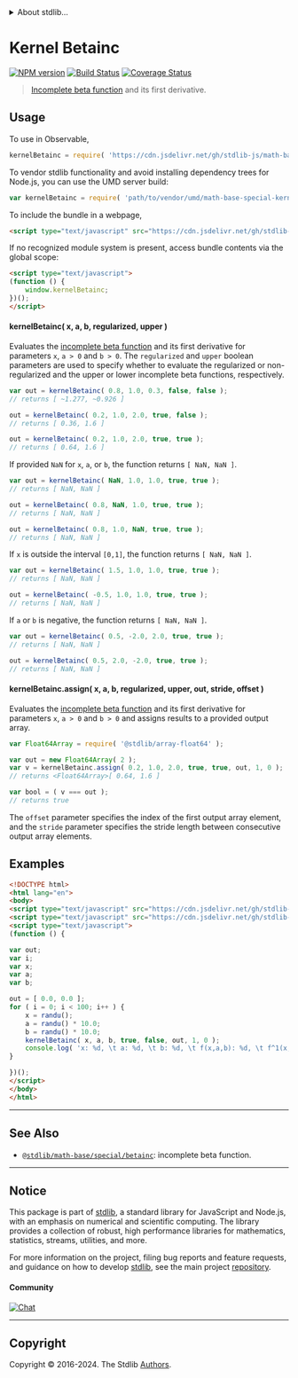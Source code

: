 <!--

@license Apache-2.0

Copyright (c) 2018 The Stdlib Authors.

Licensed under the Apache License, Version 2.0 (the "License");
you may not use this file except in compliance with the License.
You may obtain a copy of the License at

   http://www.apache.org/licenses/LICENSE-2.0

Unless required by applicable law or agreed to in writing, software
distributed under the License is distributed on an "AS IS" BASIS,
WITHOUT WARRANTIES OR CONDITIONS OF ANY KIND, either express or implied.
See the License for the specific language governing permissions and
limitations under the License.

-->


<details>
  <summary>
    About stdlib...
  </summary>
  <p>We believe in a future in which the web is a preferred environment for numerical computation. To help realize this future, we've built stdlib. stdlib is a standard library, with an emphasis on numerical and scientific computation, written in JavaScript (and C) for execution in browsers and in Node.js.</p>
  <p>The library is fully decomposable, being architected in such a way that you can swap out and mix and match APIs and functionality to cater to your exact preferences and use cases.</p>
  <p>When you use stdlib, you can be absolutely certain that you are using the most thorough, rigorous, well-written, studied, documented, tested, measured, and high-quality code out there.</p>
  <p>To join us in bringing numerical computing to the web, get started by checking us out on <a href="https://github.com/stdlib-js/stdlib">GitHub</a>, and please consider <a href="https://opencollective.com/stdlib">financially supporting stdlib</a>. We greatly appreciate your continued support!</p>
</details>

# Kernel Betainc

[![NPM version][npm-image]][npm-url] [![Build Status][test-image]][test-url] [![Coverage Status][coverage-image]][coverage-url] <!-- [![dependencies][dependencies-image]][dependencies-url] -->

> [Incomplete beta function][incomplete-beta-function] and its first derivative.

<section class="intro">

</section>

<!-- /.intro -->



<section class="usage">

## Usage

To use in Observable,

```javascript
kernelBetainc = require( 'https://cdn.jsdelivr.net/gh/stdlib-js/math-base-special-kernel-betainc@v0.2.1-umd/browser.js' )
```

To vendor stdlib functionality and avoid installing dependency trees for Node.js, you can use the UMD server build:

```javascript
var kernelBetainc = require( 'path/to/vendor/umd/math-base-special-kernel-betainc/index.js' )
```

To include the bundle in a webpage,

```html
<script type="text/javascript" src="https://cdn.jsdelivr.net/gh/stdlib-js/math-base-special-kernel-betainc@v0.2.1-umd/browser.js"></script>
```

If no recognized module system is present, access bundle contents via the global scope:

```html
<script type="text/javascript">
(function () {
    window.kernelBetainc;
})();
</script>
```

#### kernelBetainc( x, a, b, regularized, upper )

Evaluates the [incomplete beta function][incomplete-beta-function] and its first derivative for parameters `x`, `a > 0` and `b > 0`. The `regularized` and `upper` boolean parameters are used to specify whether to evaluate the regularized or non-regularized and the upper or lower incomplete beta functions, respectively.

```javascript
var out = kernelBetainc( 0.8, 1.0, 0.3, false, false );
// returns [ ~1.277, ~0.926 ]

out = kernelBetainc( 0.2, 1.0, 2.0, true, false );
// returns [ 0.36, 1.6 ]

out = kernelBetainc( 0.2, 1.0, 2.0, true, true );
// returns [ 0.64, 1.6 ]
```

If provided `NaN` for `x`, `a`, or `b`, the function returns `[ NaN, NaN ]`.

```javascript
var out = kernelBetainc( NaN, 1.0, 1.0, true, true );
// returns [ NaN, NaN ]

out = kernelBetainc( 0.8, NaN, 1.0, true, true );
// returns [ NaN, NaN ]

out = kernelBetainc( 0.8, 1.0, NaN, true, true );
// returns [ NaN, NaN ]
```

If `x` is outside the interval `[0,1]`, the function returns `[ NaN, NaN ]`.

```javascript
var out = kernelBetainc( 1.5, 1.0, 1.0, true, true );
// returns [ NaN, NaN ]

out = kernelBetainc( -0.5, 1.0, 1.0, true, true );
// returns [ NaN, NaN ]
```

If `a` or `b` is negative, the function returns `[ NaN, NaN ]`.

```javascript
var out = kernelBetainc( 0.5, -2.0, 2.0, true, true );
// returns [ NaN, NaN ]

out = kernelBetainc( 0.5, 2.0, -2.0, true, true );
// returns [ NaN, NaN ]
```

#### kernelBetainc.assign( x, a, b, regularized, upper, out, stride, offset )

Evaluates the [incomplete beta function][incomplete-beta-function] and its first derivative for parameters `x`, `a > 0` and `b > 0` and assigns results to a provided output array.

```javascript
var Float64Array = require( '@stdlib/array-float64' );

var out = new Float64Array( 2 );
var v = kernelBetainc.assign( 0.2, 1.0, 2.0, true, true, out, 1, 0 );
// returns <Float64Array>[ 0.64, 1.6 ]

var bool = ( v === out );
// returns true
```

The `offset` parameter specifies the index of the first output array element, and the `stride` parameter specifies the stride length between consecutive output array elements.

</section>

<!-- /.usage -->

<section class="examples">

## Examples

<!-- eslint no-undef: "error" -->

```html
<!DOCTYPE html>
<html lang="en">
<body>
<script type="text/javascript" src="https://cdn.jsdelivr.net/gh/stdlib-js/random-base-randu@umd/browser.js"></script>
<script type="text/javascript" src="https://cdn.jsdelivr.net/gh/stdlib-js/math-base-special-kernel-betainc@v0.2.1-umd/browser.js"></script>
<script type="text/javascript">
(function () {

var out;
var i;
var x;
var a;
var b;

out = [ 0.0, 0.0 ];
for ( i = 0; i < 100; i++ ) {
    x = randu();
    a = randu() * 10.0;
    b = randu() * 10.0;
    kernelBetainc( x, a, b, true, false, out, 1, 0 );
    console.log( 'x: %d, \t a: %d, \t b: %d, \t f(x,a,b): %d, \t f^1(x,a,b): %d', x.toFixed( 4 ), a.toFixed( 4 ), b.toFixed( 4 ), out[ 0 ].toFixed( 4 ), out[ 1 ].toFixed( 4 ) );
}

})();
</script>
</body>
</html>
```

</section>

<!-- /.examples -->

<!-- Section for related `stdlib` packages. Do not manually edit this section, as it is automatically populated. -->

<section class="related">

* * *

## See Also

-   <span class="package-name">[`@stdlib/math-base/special/betainc`][@stdlib/math/base/special/betainc]</span><span class="delimiter">: </span><span class="description">incomplete beta function.</span>

</section>

<!-- /.related -->

<!-- Section for all links. Make sure to keep an empty line after the `section` element and another before the `/section` close. -->


<section class="main-repo" >

* * *

## Notice

This package is part of [stdlib][stdlib], a standard library for JavaScript and Node.js, with an emphasis on numerical and scientific computing. The library provides a collection of robust, high performance libraries for mathematics, statistics, streams, utilities, and more.

For more information on the project, filing bug reports and feature requests, and guidance on how to develop [stdlib][stdlib], see the main project [repository][stdlib].

#### Community

[![Chat][chat-image]][chat-url]

---

## Copyright

Copyright &copy; 2016-2024. The Stdlib [Authors][stdlib-authors].

</section>

<!-- /.stdlib -->

<!-- Section for all links. Make sure to keep an empty line after the `section` element and another before the `/section` close. -->

<section class="links">

[npm-image]: http://img.shields.io/npm/v/@stdlib/math-base-special-kernel-betainc.svg
[npm-url]: https://npmjs.org/package/@stdlib/math-base-special-kernel-betainc

[test-image]: https://github.com/stdlib-js/math-base-special-kernel-betainc/actions/workflows/test.yml/badge.svg?branch=v0.2.1
[test-url]: https://github.com/stdlib-js/math-base-special-kernel-betainc/actions/workflows/test.yml?query=branch:v0.2.1

[coverage-image]: https://img.shields.io/codecov/c/github/stdlib-js/math-base-special-kernel-betainc/main.svg
[coverage-url]: https://codecov.io/github/stdlib-js/math-base-special-kernel-betainc?branch=main

<!--

[dependencies-image]: https://img.shields.io/david/stdlib-js/math-base-special-kernel-betainc.svg
[dependencies-url]: https://david-dm.org/stdlib-js/math-base-special-kernel-betainc/main

-->

[chat-image]: https://img.shields.io/gitter/room/stdlib-js/stdlib.svg
[chat-url]: https://app.gitter.im/#/room/#stdlib-js_stdlib:gitter.im

[stdlib]: https://github.com/stdlib-js/stdlib

[stdlib-authors]: https://github.com/stdlib-js/stdlib/graphs/contributors

[umd]: https://github.com/umdjs/umd
[es-module]: https://developer.mozilla.org/en-US/docs/Web/JavaScript/Guide/Modules

[deno-url]: https://github.com/stdlib-js/math-base-special-kernel-betainc/tree/deno
[deno-readme]: https://github.com/stdlib-js/math-base-special-kernel-betainc/blob/deno/README.md
[umd-url]: https://github.com/stdlib-js/math-base-special-kernel-betainc/tree/umd
[umd-readme]: https://github.com/stdlib-js/math-base-special-kernel-betainc/blob/umd/README.md
[esm-url]: https://github.com/stdlib-js/math-base-special-kernel-betainc/tree/esm
[esm-readme]: https://github.com/stdlib-js/math-base-special-kernel-betainc/blob/esm/README.md
[branches-url]: https://github.com/stdlib-js/math-base-special-kernel-betainc/blob/main/branches.md

[incomplete-beta-function]: https://en.wikipedia.org/wiki/Incomplete_beta_function

<!-- <related-links> -->

[@stdlib/math/base/special/betainc]: https://github.com/stdlib-js/math-base-special-betainc/tree/umd

<!-- </related-links> -->

</section>

<!-- /.links -->
